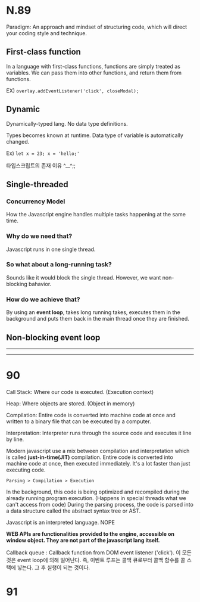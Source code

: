 # N.89

Paradigm: An approach and mindset of structuring code, which will direct your coding style and technique.

## First-class function

In a language with first-class functions, functions are simply treated as variables. We can pass them into other functions, and return them from functions.

EX) `overlay.addEventListener('click', closeModal);`

## Dynamic

Dynamically-typed lang. No data type definitions.

Types becomes known at runtime. Data type of variable is automatically changed.

Ex) `let x = 23; x = 'hello;'`

타입스크립트의 존재 이유 ^\_\_^;;

## Single-threaded

### Concurrency Model

How the Javascript engine handles multiple tasks happening at the same time.

### Why do we need that?

Javascript runs in one single thread.

### So what about a long-running task?

Sounds like it would block the single thread. However, we want non-blocking bahavior.

### How do we achieve that?

By using an **event loop**, takes long running takes, executes them in the background and puts them back in the main thread once they are finished.

## Non-blocking event loop

---

---

# 90

Call Stack: Where our code is executed. (Execution context)

Heap: Where objects are stored. (Object in memory)

Compilation: Entire code is converted into machine code at once and written to a binary file that can be executed by a computer.

Interpretation: Interpreter runs through the source code and executes it line by line.

Modern javascript use a mix between compilation and interpretation which is called **just-in-time(JIT)** compilation. Entire code is converted into machine code at once, then executed immediately.
It's a lot faster than just executing code.

`Parsing > Compilation > Execution`

In the background, this code is being optimized and recompiled during the already running program execution. (Happens in special threads what we can't access from code) During the parsing process, the
code is parsed into a data structure called the abstract syntax tree or AST.

Javascript is an interpreted language. NOPE

**WEB APIs are functionalities provided to the engine, accessible on window object. They are not part of the javascript lang itself.**

Callback queue : Callback function from DOM event listener ('click'). 이 모든 것은 event loop에 의해 일어난다. 즉, 이벤트 루프는 콜백 큐로부터 콜백 함수를 콜 스택에 넣는다. 그 후 실행이 되는 것이다.

# 91
